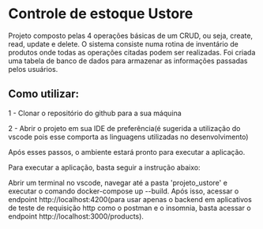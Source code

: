 # Controle de estoque Ustore

Projeto composto pelas 4 operações básicas de um CRUD, ou seja, create, read, update e delete. O sistema consiste numa rotina de inventário de produtos onde todas as operações citadas podem ser realizadas. Foi criada uma tabela de banco de dados para armazenar as informações passadas pelos usuários. 

## Como utilizar:

1 - Clonar o repositório do github para a sua máquina

2 - Abrir o projeto em sua IDE de preferência(é sugerida a utilização do vscode pois esse comporta as linguagens utilizadas no desenvolvimento)


Após esses passos, o ambiente estará pronto para executar a aplicação.

Para executar a aplicação, basta seguir a instrução abaixo:

Abrir um terminal no vscode, navegar até a pasta 'projeto_ustore' e executar o comando docker-compose up --build.
Após isso, acessar o endpoint http://localhost:4200(para usar apenas o backend em aplicativos de teste de requisição http como o postman e o insomnia, basta acessar o endpoint http://localhost:3000/products).



